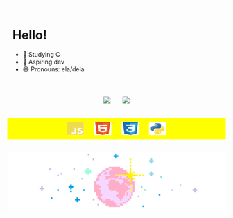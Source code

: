 <div style="border: 2px solid white; padding: 10px; border-radius: 5px;">
  <h1>Hello! </h1>
  <ul>
    <li>🔭 Studying C</li>
    <li>🌱 Aspiring dev</li>
    <li>😄 Pronouns: ela/dela</li>
  </ul>
</div>

##

<p align="center">
  <a href = "mailto:amandaeloisa00@gmail.com"><img src="https://img.shields.io/badge/-Gmail-%23333?style=for-the-badge&logo=gmail&logoColor=white" target="_blank"></a>&nbsp;&nbsp;&nbsp;&nbsp;&nbsp;&nbsp;
  <a href="https://www.linkedin.com/in/amanda-gislon-512312295" target="_blank"><img src="https://img.shields.io/badge/-LinkedIn-%230077B5?style=for-the-badge&logo=linkedin&logoColor=white" target="_blank"></a>
</p>



##

<p align="center" style="background-color:yellow; padding:10px;">
  <img align="center" alt="Rafa-Js" height="30" width="40" src="https://raw.githubusercontent.com/devicons/devicon/master/icons/javascript/javascript-plain.svg">&nbsp;&nbsp;&nbsp;&nbsp;&nbsp;
  <img align="center" alt="Rafa-HTML" height="30" width="40" src="https://raw.githubusercontent.com/devicons/devicon/master/icons/html5/html5-original.svg">&nbsp;&nbsp;&nbsp;&nbsp;&nbsp;
  <img align="center" alt="Rafa-CSS" height="30" width="40" src="https://raw.githubusercontent.com/devicons/devicon/master/icons/css3/css3-original.svg">&nbsp;&nbsp;&nbsp;&nbsp;&nbsp;
  <img align="center" alt="Rafa-Python" height="30" width="40" src="https://raw.githubusercontent.com/devicons/devicon/master/icons/python/python-original.svg">
</p>

##


<p align="center">
  <img src="https://github.com/amandaeloisa05/amandaeloisa05/blob/main/6f040b4a4db555dd98a603a81872ecdf.gif" alt="GIF">
</p>



